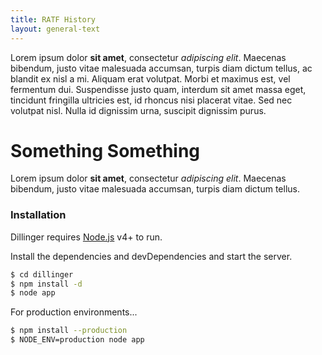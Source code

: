 ```yaml
---
title: RATF History
layout: general-text
---
```


Lorem ipsum dolor **sit amet**, consectetur *adipiscing elit*. Maecenas bibendum, justo vitae malesuada accumsan, turpis diam dictum tellus, ac blandit ex nisl a mi. Aliquam erat volutpat. Morbi et maximus est, vel fermentum dui. Suspendisse justo quam, interdum sit amet massa eget, tincidunt fringilla ultricies est, id rhoncus nisi placerat vitae. Sed nec volutpat nisl. Nulla id dignissim urna, suscipit dignissim purus.

# Something Something

Lorem ipsum dolor **sit amet**, consectetur *adipiscing elit*. Maecenas bibendum, justo vitae malesuada accumsan, turpis diam dictum tellus.

### Installation

Dillinger requires [Node.js](https://nodejs.org/) v4+ to run.

Install the dependencies and devDependencies and start the server.

```sh
$ cd dillinger
$ npm install -d
$ node app
```

For production environments...

```sh
$ npm install --production
$ NODE_ENV=production node app
```
